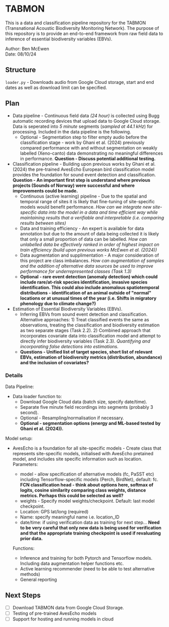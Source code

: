 # TABMON 
This is a data and classification pipeline repository for the TABMON (Transnational Acoustic Biodiversity Monitoring Network). The purpose of this repository is to provide an end-to-end framework from raw field data to inference of essential biodiversity variables (EBVs).

Author: Ben McEwen \
Date: 08/10/24

## Structure
`loader.py` - Downloads audio from Google Cloud storage, start and end dates as well as download limit can be specified.


## Plan
- Data pipeline - Continuous field data *(24 hour)* is collected using Bugg automatic recording devices that upload data to Google Cloud storage. Data is seperated into *5 minute* segments (*sampled at 44.1 kHz*) for processing. Included in the data pipeline is the following.
    - Optional - Segmentation step to filter empty audio before the classification stage - work by Ghani et al. (2024) previously compared performance with and without segmentation on weakly labelled (Xeno-canto) data demonstrating no meaningful differences in performance. **Question - Discuss potential additional testing.**
- Classification pipeline - Building upon previous works by Ghani et al. (2024) the pre-trained AvesEcho European bird classification model provides the foundation for sound event detection and classification. **Question - An important first step is understand where previous projects (Sounds of Norway) were successful and where improvements could be made.** 
    - Continuous (active learning) pipeline - Due to the spatial and temporal range of sites it is likely that fine-tuning of site-specific models would benefit performance. *How can we integrate new site-specific data into the model in a data and time efficient way while maintaining results that a verifiable and interpretable (i.e. comparing results between sites)*
    - Data and training efficiency - An expert is available for data annotation but due to the amount of data being collected it is likely that only a small proportion of data can be labelled. *How can unlabelled data be effectively ranked in order of highest impact on train efficiency (build upon previous works McEwen et al. (2024))*
    - Data augmentation and supplimentation - A major consideration of this project are class imbalances. *How can augmentation of samples and the addition of alternative data sources be used to improve performance for underrepresented classes (Task 1.3)*
    - **Optional - rare event detection (anomaly detection) which could include rare/at-risk species identification, invasive species identification. This could also include anomalous spatiotemporal distributions - identification of an animal outside of "normal" locations or at unusual times of the year (i.e. Shifts in migratory phenology due to climate change?)**
- Estimation of Essential Biodiversity Variables (EBVs). 
    - Inferring EBVs from sound event detection and classification. Alternative approaches: 1) Treat classified events the same as observations, treating the classification and biodiversity estimation as two separate stages (Task 2.2). 2) Combined approach that incorporates covariate data into classification model and attempt to directly infer biodiversity variables (Task 2.3). *Quantifying and incorporating false detections into estimations.*
    - **Questions - Unified list of target species, short list of relevant EBVs, estimation of biodiversity metrics (distribution, abundance) and the inclusion of covariates?**


### Details
Data Pipeline: 
- Data loader function to:
    - Download Google Cloud data (batch size, specify date/time).
    - Separate five minute field recordings into segments (probably 3 second).
    - Optional - Resampling/normalisation if necessary.
    - **Optional - segmentation options (energy and ML-based tested by Ghani et al. (2024)).**

Model setup:
- AvesEcho is a foundation for all site-specific models - Create class that represents site-specific models, initialised with AvesEcho pretained model, and includes site specific information such as location. Parameters:
    - model - allow specification of alternative models (fc, PaSST etc) including Tensorflow-specific models (Perch, BirdNet), default: fc. **FCN classification head - think about options here, softmax of logits, cosine similarity comparing class weights, distance metrics. Perhaps this could be selected as well?**
    - weights - Specify model weights/checkpoint. Default: last model checkpoint.
    - Location: GPS lat/long (required)
    - Name: specify meaningful name i.e. location_ID
    - date/time: if using verification data as training for next step... **Need to be very careful that only new data is being used for verification and that the appropriate training checkpoint is used if revaluating prior data.**

    Functions:
    - Inference and training for both Pytorch and Tensorflow models. Including data augmentation helper functions etc.
    - Active learning recommender (need to be able to test alternative methods)
    - General reporting

## Next Steps
- [ ] Download TABMON data from Google Cloud Storage.
- [ ] Testing of pre-trained AvesEcho models 
- [ ] Support for hosting and running models in cloud